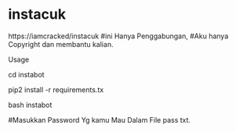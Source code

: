 # instacuk
https://iamcracked/instacuk
#ini Hanya Penggabungan, #Aku hanya Copyright dan membantu kalian.

Usage

cd instabot

pip2 install -r requirements.tx

bash instabot

#Masukkan Password Yg kamu Mau Dalam File pass txt.
